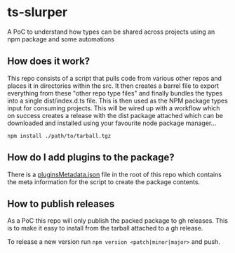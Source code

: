 # ts-slurper

A PoC to understand how types can be shared across projects using an npm package and some automations

## How does it work?

This repo consists of a script that pulls code from various other repos and places it in directories within the src. It then creates a barrel file to export everything from these "other repo type files" and finally bundles the types into a single dist/index.d.ts file. This is then used as the NPM package types input for consuming projects. This will be wired up with a workflow which on success creates a release with the dist package attached which can be downloaded and installed using your favourite node package manager...

`npm install ./path/to/tarball.tgz`

## How do I add plugins to the package?

There is a [pluginsMetadata.json](./pluginMetadata.json) file in the root of this repo which contains the meta information for the script to create the package contents.

## How to publish releases

As a PoC this repo will only publish the packed package to gh releases. This is to make it easy to install from the tarball attached to a gh release.

To release a new version run `npm version <patch|minor|major>` and push.
